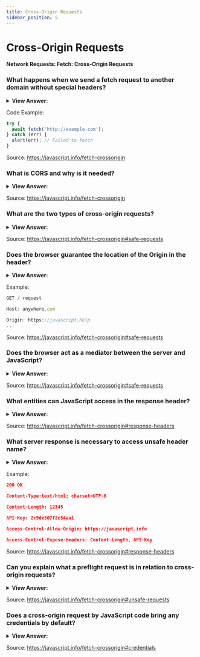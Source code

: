 ```yaml
---
title: Cross-Origin Requests
sidebar_position: 5
---
```


# Cross-Origin Requests

**Network Requests: Fetch: Cross-Origin Requests**

<head>
  <title>Cross-Origin Requests - JavaScript Interview Questions & Answers</title>
  <meta charSet="utf-8" />
</head>

### What happens when we send a fetch request to another domain without special headers?

<details>
  <summary><strong>View Answer:</strong></summary>
  <div>
  <div><strong>Interview Response:</strong> If we send a fetch request to another website, the fetch request will more than likely fail. Cross-origin requests are defined as requests sent to another domain (even a subdomain) or protocol or port that require special headers from the remote side.
    </div>
  </div>
</details>

Code Example:

```js
try {
  await fetch('http://example.com');
} catch (err) {
  alert(err); // Failed to fetch
}
```

Source: <https://javascript.info/fetch-crossorigin>

### What is CORS and why is it needed?

<details>
  <summary><strong>View Answer:</strong></summary>
  <div>
  <div><strong>Interview Response:</strong> Cross-Origin Resource Sharing (CORS) is an HTTP-header based mechanism that allows a server to indicate the other origins (domain, scheme, or port) than its own from which a browser should permit loading of resources. CORS exists to protect the internet from evil hackers from sending fraudulent requests. It is a simple, yet powerful rule as a foundation of the internet security.
    </div>
  </div>
</details>

Source: <https://javascript.info/fetch-crossorigin>

### What are the two types of cross-origin requests?

<details>
  <summary><strong>View Answer:</strong></summary>
  <div>
  <div><strong>Interview Response:</strong> There are two types of cross-origin requests including safe and unsafe requests. A request is safe if it satisfies two conditions including safe methods (GET, POST, OR HEAD) and safe headers (ACCEPT, ACCEPT-LANGUAGE, etc.). Any other request is considered “unsafe”. For instance, a request with PUT method or with an API-Key HTTP-header that does not fit the limitations. The essential difference is that a safe request can be made with a &#8249;form&#8250; or a &#8249;script&#8250;, without any special methods.
    </div>
  </div>
</details>

Source: <https://javascript.info/fetch-crossorigin#safe-requests>

### Does the browser guarantee the location of the Origin in the header?

<details>
  <summary><strong>View Answer:</strong></summary>
  <div>
  <div><strong>Interview Response:</strong> Yes, if a request is cross-origin, the browser always adds the Origin header to it. There is no way to change this behavior because it is controlled by the browser. The server can inspect the Origin and, if it agrees to accept such a request, add a special header Access-Control-Allow-Origin to the response. That header should contain the allowed origin, or a star (*). Then the response is successful, otherwise it is an error, and it will fail.
    </div>
  </div>
</details>

Example:

```js
GET / request

Host: anywhere.com

Origin: https://javascript.help
...
```

Source: <https://javascript.info/fetch-crossorigin#safe-requests>

### Does the browser act as a mediator between the server and JavaScript?

<details>
  <summary><strong>View Answer:</strong></summary>
  <div>
  <div><strong>Interview Response:</strong> Yes, the browser plays the role of a trusted mediator, it ensures that the correct Origin is sent with a cross-origin request. It checks for permitting Access-Control-Allow-Origin in the response, if it exists, then JavaScript can access the response, otherwise it fails with an error.
    </div>
  </div>
</details>

Source: <https://javascript.info/fetch-crossorigin#safe-requests>

### What entities can JavaScript access in the response header?

<details>
  <summary><strong>View Answer:</strong></summary>
  <div>
  <div><strong>Interview Response:</strong> For cross-origin request, by default JavaScript may only access so-called “safe” response header entities like the Cache-Control and Content-Type. Accessing any other response header entity causes an error and results in failure. It should be noted, there is no Content-Length header entity in the list! This header contains the full response length. So, if we are downloading something and would like to track the percentage of progress, then an additional permission is required to access that header entity.
    </div>
  </div>
</details>

Source: <https://javascript.info/fetch-crossorigin#response-headers>

### What server response is necessary to access unsafe header name?

<details>
  <summary><strong>View Answer:</strong></summary>
  <div>
  <div><strong>Interview Response:</strong> To grant JavaScript access to any other response header (unsafe header names), the server must send the Access-Control-Expose-Headers header. It contains a comma-separated list of unsafe header names that should be made accessible.
    </div>
  </div>
</details>

Example:

```json
200 OK

Content-Type:text/html; charset=UTF-8

Content-Length: 12345

API-Key: 2c9de507f2c54aa1

Access-Control-Allow-Origin: https://javascript.info

Access-Control-Expose-Headers: Content-Length, API-Key
```

Source: <https://javascript.info/fetch-crossorigin#response-headers>

### Can you explain what a preflight request is in relation to cross-origin requests?

<details>
  <summary><strong>View Answer:</strong></summary>
  <div>
  <div><strong>Interview Response:</strong> A preflight request is a small request that is sent by the browser before the actual request. It contains information like which HTTP method is used, as well as if any custom HTTP headers are present. The preflight gives the server a chance to examine what the actual request will look like before it has been made. If the server agrees to serve the requests, then it should respond with empty body, status 200 and headers. The preflight request occurs “behind the scenes”, it is invisible to JavaScript.
    </div>
  </div>
</details>

Source: <https://javascript.info/fetch-crossorigin#unsafe-requests>

### Does a cross-origin request by JavaScript code bring any credentials by default?

<details>
  <summary><strong>View Answer:</strong></summary>
  <div>
  <div><strong>Interview Response:</strong> A cross-origin request initiated by JavaScript code by default does not bring any credentials (cookies or HTTP authentication). That is uncommon for HTTP-requests. Usually, a request to http://site.com is accompanied by all cookies from that domain. Cross-origin requests made by JavaScript methods on the other hand are an exception.
    </div>
  </div>
</details>

Source: <https://javascript.info/fetch-crossorigin#credentials>

